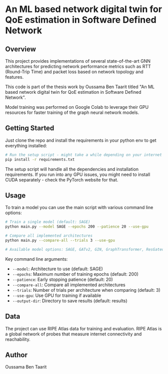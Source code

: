 # An ML based network digital twin for QoE estimation in Software Defined Network
## Overview

This project provides implementations of several state-of-the-art GNN architectures for predicting network performance metrics such as RTT (Round-Trip Time) and packet loss based on network topology and features.

This code is part of the thesis work by Oussama Ben Taarit titled "An ML based network digital twin for QoE estimation in Software Defined Network".

Model training was performed on Google Colab to leverage their GPU resources for faster training of the graph neural network models.

## Getting Started

Just clone the repo and install the requirements in your python env to get everything installed:

```bash
# Run the setup script - might take a while depending on your internet
pip install -r requirements.txt
```

The setup script will handle all the dependencies and installation requirements. If you run into any GPU issues, you might need to install CUDA separately - check the PyTorch website for that.

## Usage

To train a model you can use the main script with various command line options:

```bash
# Train a single model (default: SAGE)
python main.py --model SAGE --epochs 200 --patience 20 --use-gpu

# Compare all implemented architectures
python main.py --compare-all --trials 3 --use-gpu

# Available model options: SAGE, GATv2, GIN, GraphTransformer, ResGatedGCN, ChebNet, GENConv
```

Key command line arguments:
- `--model`: Architecture to use (default: SAGE)
- `--epochs`: Maximum number of training epochs (default: 200)
- `--patience`: Early stopping patience (default: 20)
- `--compare-all`: Compare all implemented architectures
- `--trials`: Number of trials per architecture when comparing (default: 3)
- `--use-gpu`: Use GPU for training if available
- `--output-dir`: Directory to save results (default: results)

## Data

The project can use RIPE Atlas data for training and evaluation. RIPE Atlas is a global network of probes that measure internet connectivity and reachability.

## Author

Oussama Ben Taarit